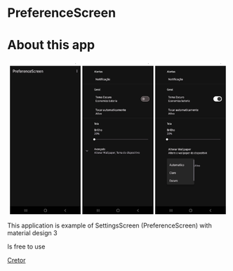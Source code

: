 # PreferenceScreen
<h1>About this app</h1>

<div align="center">
   <img src="images/screenshots/main.png" alt="Main" width="32%" >
   <img src="images/screenshots/prefs_fragment_1.png" alt="Main" width="32%"  >
   <img src="images/screenshots/prefs_fragment_2.png" alt="Main" width="32%"  >
   
</div>

<p>This application is example of SettingsScreen (PreferenceScreen) with material design 3</p>
<p>Is free to use</p>

<a href="https://github.com/aquilesTrindade">Cretor</a>
